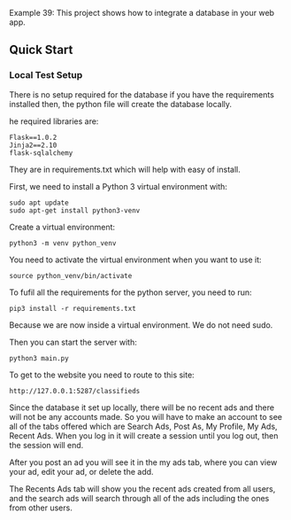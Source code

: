 Example 39: This project shows how to integrate a database in your web app.

## Quick Start
### Local Test Setup
There is no setup required for the database if you have the requirements installed then, the python file will create the database locally.

he required libraries are:
```
Flask==1.0.2
Jinja2==2.10
flask-sqlalchemy
```
They are in requirements.txt which will help with easy of install.


First, we need to install a Python 3 virtual environment with:
```
sudo apt update
sudo apt-get install python3-venv
```

Create a virtual environment:
```
python3 -m venv python_venv
```

You need to activate the virtual environment when you want to use it:
```
source python_venv/bin/activate
```

To fufil all the requirements for the python server, you need to run:
```
pip3 install -r requirements.txt
```
Because we are now inside a virtual environment. We do not need sudo.

Then you can start the server with:
```
python3 main.py
```

To get to the website you need to route to this site:
```
http://127.0.0.1:5287/classifieds
```

Since the database it set up locally, there will be no recent ads and there will not be any accounts made. So you will have to make an account to see all of the tabs offered which are Search Ads, Post As, My Profile, My Ads, Recent Ads. When you log in it will create a session until you log out, then the session will end.

After you post an ad you will see it in the my ads tab, where you can view your ad, edit your ad, or delete the add.

The Recents Ads tab will show you the recent ads created from all users, and the search ads will search through all of the ads including the ones from other users.

